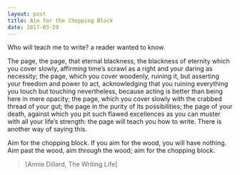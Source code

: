 ```yaml
---
layout: post
title: Aim for the Chopping Block
date: 2017-03-29
---
```


Who will teach me to write? a reader wanted to know.

The page, the page, that eternal blackness, the blackness of eternity which you cover slowly, affirming time’s scrawl as a right and your daring as necessity; the page, which you cover woodenly, ruining it, but asserting your freedom and power to act, acknowledging that you ruining everything you touch but touching nevertheless, because acting is better than being here in mere opacity; the page, which you cover slowly with the crabbed thread of your gut; the page in the purity of its possibilities; the page of your death, against which you pit such flawed excellences as you can muster with all your life’s strength:  the page will teach you how to write.
There is another way of saying this.  

Aim for the chopping block.  If you aim for the wood, you will have nothing.  Aim past the wood, aim through the wood; aim for the chopping block.


> [Annie Dillard, The Writing Life]
